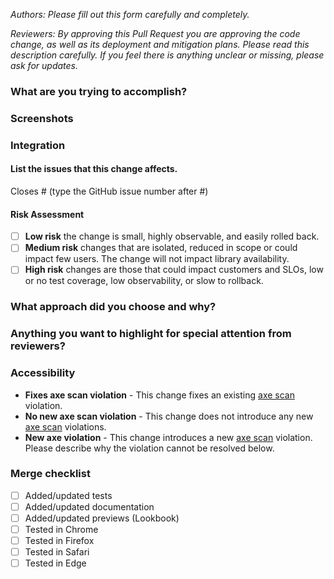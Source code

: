 _Authors: Please fill out this form carefully and completely._

_Reviewers: By approving this Pull Request you are approving the code change, as well as its deployment and mitigation plans._
_Please read this description carefully. If you feel there is anything unclear or missing, please ask for updates._

### What are you trying to accomplish?
<!-- Provide a description of the changes. -->

### Screenshots
<!-- Provide before/after screenshots, videos, or graphs for any visual changes; otherwise, remove this section -->

### Integration
<!-- Does this change require any updates to code in production? -->

#### List the issues that this change affects.
<!--Every code change must address _at least 1_ issue. Fixes a bug, completes a task, every change
      should have a corresponding issue listed here. If one does not already exist, create one. -->

Closes # (type the GitHub issue number after #)

#### Risk Assessment
  <!-- Please select from one of the following and detail why this level was chosen -->

- [ ] **Low risk** the change is small, highly observable, and easily rolled back.
- [ ] **Medium risk** changes that are isolated, reduced in scope or could impact few users. The change will not impact library availability.
- [ ] **High risk** changes are those that could impact customers and SLOs, low or no test coverage, low observability, or slow to rollback.

### What approach did you choose and why?
<!-- This section is a place for you to describe your thought process in making these changes.
     List any tradeoffs you made to take on or pay down tech debt.
     Identify any work you did to mitigate risk.
     Describe any alternative approaches you considered and why you discarded them. -->

### Anything you want to highlight for special attention from reviewers?
<!-- This is your chance to identify remaining risks and confess any uncertainties you may have about the correctness of the changes.
     Highlight anything on which you would like a second (or third) opinion.
     Keep in mind how many component uses cases may be affected by your changes when assessing risk. -->

### Accessibility
<!--
  You may remove this section and the "Accessibility" heading above _only_ if the changes in this pull request do not impact UI. Delete all those that don't apply.
  If there are any accessibility-related updates, please describe them here.
-->
- **Fixes axe scan violation** - This change fixes an existing [axe scan](https://thehub.github.com/epd/engineering/dev-practicals/frontend/accessibility/readiness-routine/development/#axe-scans) violation.
- **No new axe scan violation** - This change does not introduce any new [axe scan](https://thehub.github.com/epd/engineering/dev-practicals/frontend/accessibility/readiness-routine/development/#axe-scans) violations.
- **New axe violation** - This change introduces a new [axe scan](https://thehub.github.com/epd/engineering/dev-practicals/frontend/accessibility/readiness-routine/development/#axe-scans) violation. Please describe why the violation cannot be resolved below.

### Merge checklist

- [ ] Added/updated tests
- [ ] Added/updated documentation
- [ ] Added/updated previews (Lookbook)
- [ ] Tested in Chrome
- [ ] Tested in Firefox
- [ ] Tested in Safari
- [ ] Tested in Edge
